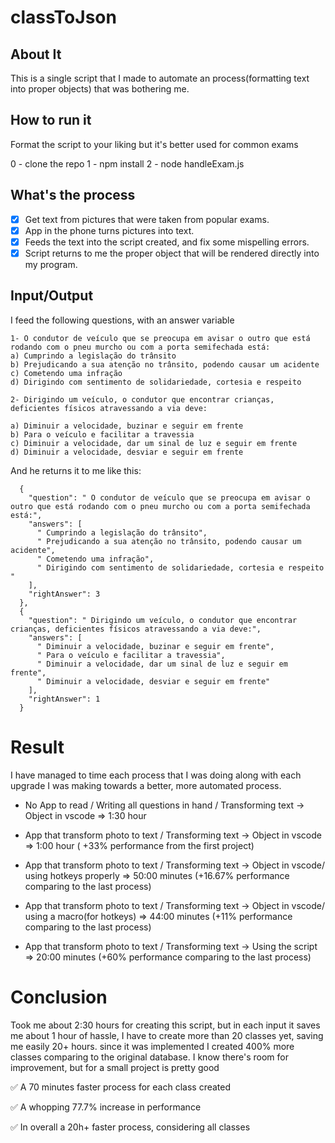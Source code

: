 # classToJson

## About It
This is a single script that I made to automate an process(formatting text into proper objects) that was bothering me.

## How to run it

Format the script to your liking but it's better used for common exams

0 - clone the repo
1 - npm install
2 - node handleExam.js

## What's the process
- [x] Get text from pictures that were taken from popular exams.
- [x] App in the phone turns pictures into text.
- [x] Feeds the text into the script created, and fix some mispelling errors.
- [x] Script returns to me the proper object that will be rendered directly into my program.

## Input/Output
I feed the following questions, with an answer variable
```
1- O condutor de veículo que se preocupa em avisar o outro que está rodando com o pneu murcho ou com a porta semifechada está:
a) Cumprindo a legislação do trânsito
b) Prejudicando a sua atenção no trânsito, podendo causar um acidente
c) Cometendo uma infração
d) Dirigindo com sentimento de solidariedade, cortesia e respeito 

2- Dirigindo um veículo, o condutor que encontrar crianças, deficientes físicos atravessando a via deve:

a) Diminuir a velocidade, buzinar e seguir em frente
b) Para o veículo e facilitar a travessia
c) Diminuir a velocidade, dar um sinal de luz e seguir em frente
d) Diminuir a velocidade, desviar e seguir em frente
```

And he returns it to me like this:
```
  {
    "question": " O condutor de veículo que se preocupa em avisar o outro que está rodando com o pneu murcho ou com a porta semifechada está:",
    "answers": [
      " Cumprindo a legislação do trânsito",
      " Prejudicando a sua atenção no trânsito, podendo causar um acidente",
      " Cometendo uma infração",
      " Dirigindo com sentimento de solidariedade, cortesia e respeito "
    ],
    "rightAnswer": 3
  },
  {
    "question": " Dirigindo um veículo, o condutor que encontrar crianças, deficientes físicos atravessando a via deve:",
    "answers": [
      " Diminuir a velocidade, buzinar e seguir em frente",
      " Para o veículo e facilitar a travessia",
      " Diminuir a velocidade, dar um sinal de luz e seguir em frente",
      " Diminuir a velocidade, desviar e seguir em frente"
    ],
    "rightAnswer": 1
  }
```

# Result
I have managed to time each process that I was doing along with each upgrade I was making towards a better, more automated
process.

- No App to read / Writing all questions in hand / Transforming text -> Object in vscode => 1:30 hour

- App that transform photo to text / Transforming text -> Object in vscode => 1:00 hour ( +33% performance from the first project)

- App that transform photo to text / Transforming text -> Object in vscode/ using hotkeys properly => 50:00 minutes (+16.67% performance comparing to the last process)

- App that transform photo to text / Transforming text -> Object in vscode/ using a macro(for hotkeys) => 44:00 minutes (+11% performance comparing to the last process)

- App that transform photo to text / Transforming text -> Using the script => 20:00 minutes (+60% performance comparing to the last process)

# Conclusion
Took me about 2:30 hours for creating this script, but in each input it saves me about 1 hour of hassle, I have to create more than 20 classes yet, saving me easily 20+ hours. since it was implemented I created 400% more classes comparing to the original database. I know there's room for improvement, but for a small project is pretty good

:white_check_mark: A 70 minutes faster process for each class created

:white_check_mark: A whopping 77.7% increase in performance

:white_check_mark: In overall a 20h+ faster process, considering all classes



